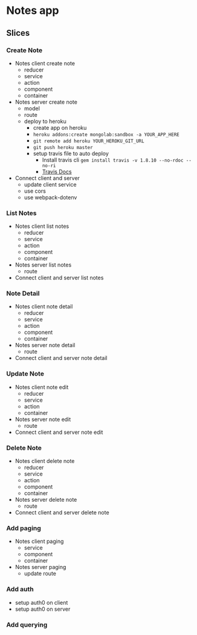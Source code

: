 # Notes app

## Slices

### Create Note

* Notes client create note
  * reducer
  * service
  * action
  * component
  * container
* Notes server create note
  * model
  * route
  * deploy to heroku
    * create app on heroku
    * `heroku addons:create mongolab:sandbox -a YOUR_APP_HERE`
    * `git remote add heroku YOUR_HEROKU_GIT_URL`
    * `git push heroku master`
    * setup travis file to auto deploy
      * Install travis cli `gem install travis -v 1.8.10 --no-rdoc --no-ri`
      * [Travis Docs](https://docs.travis-ci.com/user/deployment/heroku/)
* Connect client and server
  * update client service
  * use cors
  * use webpack-dotenv

### List Notes

* Notes client list notes
  * reducer
  * service
  * action
  * component
  * container
* Notes server list notes
  * route
* Connect client and server list notes

### Note Detail

* Notes client note detail
  * reducer
  * service
  * action
  * component
  * container
* Notes server note detail
  * route
* Connect client and server note detail

### Update Note

* Notes client note edit
  * reducer
  * service
  * action
  * container
* Notes server note edit
  * route
* Connect client and server note edit

### Delete Note

* Notes client delete note
  * reducer
  * service
  * action
  * component
  * container
* Notes server delete note
  * route
* Connect client and server delete note

### Add paging

* Notes client paging
  * service
  * component
  * container
* Notes server paging
  * update route

### Add auth

* setup auth0 on client
* setup auth0 on server

### Add querying
